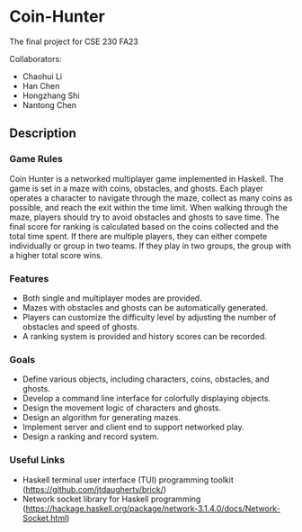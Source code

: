 # Coin-Hunter
The final project for CSE 230 FA23

Collaborators:
* Chaohui Li
* Han Chen
* Hongzhang Shi
* Nantong Chen

## Description
### Game Rules
Coin Hunter is a networked multiplayer game implemented in Haskell. The game is set in a maze with coins, obstacles, and ghosts. Each player operates a character to navigate through the maze, collect as many coins as possible, and reach the exit within the time limit. When walking through the maze, players should try to avoid obstacles and ghosts to save time. The final score for ranking is calculated based on the coins collected and the total time spent. If there are multiple players, they can either compete individually or group in two teams. If they play in two groups, the group with a higher total score wins. 

### Features
* Both single and multiplayer modes are provided. 
* Mazes with obstacles and ghosts can be automatically generated. 
* Players can customize the difficulty level by adjusting the number of obstacles and speed of ghosts.
* A ranking system is provided and history scores can be recorded.

### Goals
* Define various objects, including characters, coins, obstacles, and ghosts.
* Develop a command line interface for colorfully displaying objects. 
* Design the movement logic of characters and ghosts.
* Design an algorithm for generating mazes.
* Implement server and client end to support networked play.
* Design a ranking and record system. 

### Useful Links
* Haskell terminal user interface (TUI) programming toolkit (https://github.com/jtdaugherty/brick/)
* Network socket library for Haskell programming (https://hackage.haskell.org/package/network-3.1.4.0/docs/Network-Socket.html)


